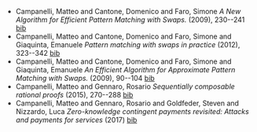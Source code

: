 - Campanelli, Matteo and Cantone, Domenico and Faro, Simone *A New Algorithm for Efficient Pattern Matching with Swaps.* (2009), 230--241   [bib](bib/campanelli_new_2009.bib)
- Campanelli, Matteo and Cantone, Domenico and Faro, Simone and Giaquinta, Emanuele *Pattern matching with swaps in practice* (2012), 323--342   [bib](bib/campanelli_pattern_2012.bib)
- Campanelli, Matteo and Cantone, Domenico and Faro, Simone and Giaquinta, Emanuele *An Efficient Algorithm for Approximate Pattern Matching with Swaps.* (2009), 90--104   [bib](bib/campanelli_efficient_2009.bib)
- Campanelli, Matteo and Gennaro, Rosario *Sequentially composable rational proofs* (2015), 270--288   [bib](bib/campanelli_sequentially_2015.bib)
- Campanelli, Matteo and Gennaro, Rosario and Goldfeder, Steven and Nizzardo, Luca *Zero-knowledge contingent payments revisited: Attacks and payments for services* (2017)   [bib](bib/campanelli_zero-knowledge_2017.bib)
